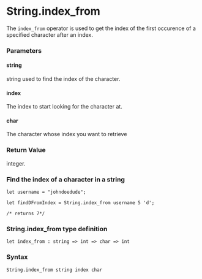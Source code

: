 # String.index_from

The `index_from` operator is used to get the index of the first occurence of a specified character after an index.

### Parameters

#### string
string used to find the index of the character.

#### index
The index to start looking for the character at.

#### char
The character whose index you want to retrieve

### Return Value
integer.

### Find the index of a character in a string
```
let username = "johndoedude";

let findDFromIndex = String.index_from username 5 'd';

/* returns 7*/
```

### String.index_from type definition
```
let index_from : string => int => char => int
```

### Syntax
```
String.index_from string index char
```
